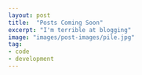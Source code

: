 ```yaml
---
layout: post
title:  "Posts Coming Soon"
excerpt: "I'm terrible at blogging"
image: "images/post-images/pile.jpg"
tag:
- code
- development
---
```

